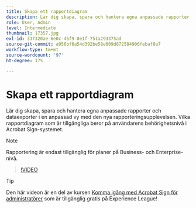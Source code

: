 ```yaml
---
title: Skapa ett rapportdiagram
description: Lär dig skapa, spara och hantera egna anpassade rapporter och dataexporter
role: User, Admin
level: Intermediate
thumbnail: 17357.jpg
exl-id: 337320ae-6e0c-45f9-8e1f-751a293375ad
source-git-commit: a956bf6a54d392be58e609d872584906febaf0a7
workflow-type: tm+mt
source-wordcount: '97'
ht-degree: 17%

---
```


# Skapa ett rapportdiagram

Lär dig skapa, spara och hantera egna anpassade rapporter och dataexporter i en anpassad vy med den nya rapporteringsupplevelsen. Vilka rapportdiagram som är tillgängliga beror på användarens behörighetsnivå i Acrobat Sign-systemet.

>[!NOTE]
>
>Rapportering är endast tillgänglig för planer på Business- och Enterprise-nivå.

>[!VIDEO](https://video.tv.adobe.com/v/33812?hidetitle=true)

>[!TIP]
>
>Den här videon är en del av kursen [Komma igång med Acrobat Sign för administratörer](https://experienceleague.adobe.com/?recommended=Sign-A-1-2020.2) som är tillgänglig gratis på Experience League!
